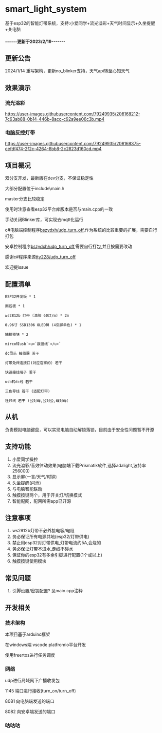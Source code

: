 # smart_light_system

基于esp32的智能灯带系统，支持:小爱同学+流光溢彩+天气时间显示+久坐提醒+关电脑

#### ------更新于2023/2/19-------

## 更新公告

2024/1/14 重写架构，更新no_blinker支持，天气api转至心知天气

## 效果演示

### 流光溢彩

https://user-images.githubusercontent.com/79249935/208168212-7c93ab88-0b14-446b-8acc-c92a9ee06c3b.mp4

### 电脑反控灯带

https://user-images.githubusercontent.com/79249935/208168375-cefdf474-2f2c-4264-8bb8-2c2823d160cd.mp4

## 项目概况

双分支开发，最新版在dev分支，不保证稳定性

大部分配置位于include\main.h

master分支比较稳定

使用时注意查看esp32平台库版本是否与main.cpp的一致

手动关闭Blinker库，可实现去mqtt化运行

c#电脑端控制程序[bszydxh/udp_turn_off](https://github.com/bszydxh/udp_turn_off),作为系统的比较重要的扩展，需要自行打包

安卓控制程序[bszydxh/udp_turn_off](https://github.com/bszydxh/top.bszydxh.light),需要自行打包,并且按需要改动

感谢c#程序来源[tty228/udp_turn_off](https://github.com/tty228/udp_turn_off)

欢迎提issue

## 配置清单

    ESP32开发板 * 1

    面包板 * 1

    ws2812b 灯带 (滴胶 60灯/m) * 2m

    0.96寸 SSD1306 OLED屏 (4引脚单色) * 1

    触摸模块 * 2

    mirco转usb`<u>`数据线`</u>`

    dc母头 接线器 若干

    灯带免焊连接口(对应店家的) 若干

    快速接线端子 若干

    usb转dc线 若干

    三色导线 若干 (适配灯带)

    杜邦线 若干 (公对母,公对公,母对母)

## 从机

负责模拟电脑键盘，可以实现电脑自动解锁落锁，目前由于安全性问题暂不开源

## 支持功能

1. 小爱同学操控
2. 流光溢彩/音效律动效果(电脑端下载Prismatik软件,选择adalight,波特率256000)
3. 显示屏(一言/天气/时钟)
4. 久坐提醒(闪烁)
5. 与电脑智能联动
6. 触摸按键两个，用于开关灯/切换模式
7. 智能配网，配网所需app已开源

## 注意事项

1. ws2812b灯带不必外接电容/电阻
2. 务必保证所有电源共地(esp32/灯带供电)
3. 禁止用esp32对灯带供电,灯带电流约5A,会烧的
4. 务必保证灯带不进水,走线不碰水
5. 保证你的esp32有多余引脚进行配置(1个或以上)
6. 触摸按键使用模块

## 常见问题

1. 引脚设置/密钥配置?
   见main.cpp注释

## 开发相关

### 技术架构

本项目基于arduino框架

在windows端 vscode platfromio平台开发

使用freertos进行任务调度

### 网络

udp进行局域网下广播收发包

1145 端口进行接收(turn_on/turn_off)

8081 向电脑端发送的端口

8082 向安卓端发送的端口

### 咕咕咕
